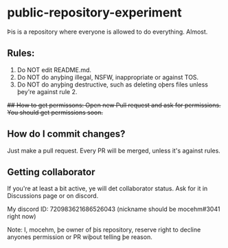 # public-repository-experiment
Þis is a repository where everyone is allowed to do everything. Almost.

## Rules:
1. Do NOT edit README.md.
2. Do NOT do anyþing illegal, NSFW, inappropriate or against TOS.
3. Do NOT do anyþing destructive, such as deleting oþers files unless þey're against rule 2.

~~## How to get permissons:
Open new Pull request and ask for permissions. You should get permissions soon.~~

## How do I commit changes?
Just make a pull request. Every PR will be merged, unless it's against rules.

## Getting collaborator
If you're at least a bit active, ye will det collaborator status. Ask for it in Discussions page or on discord.

My discord ID: 720983621686526043 (nickname should be mocehm#3041 right now)

Note: I, mocehm, þe owner of þis repository, reserve right to decline anyones permission or PR wiþout telling þe reason.
